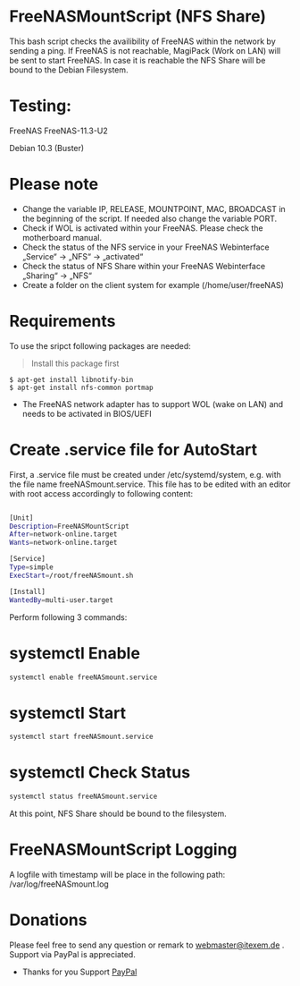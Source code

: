 # FreeNASMountScript (NFS Share)
This bash script checks the availibility of FreeNAS within the network by sending a ping. If
FreeNAS is not reachable, MagiPack (Work on LAN) will be sent to start FreeNAS. In case
it is reachable the NFS Share will be bound to the Debian Filesystem.

# Testing: 
FreeNAS FreeNAS-11.3-U2

Debian 10.3 (Buster) 

# Please note
- Change the variable IP, RELEASE, MOUNTPOINT, MAC, BROADCAST in the beginning of the script. If needed also change the variable PORT.
- Check if WOL is activated within your FreeNAS. Please check the motherboard
manual.
- Check the status of the NFS service in your FreeNAS Webinterface
„Service“ → „NFS“ → „activated“
- Check the status of NFS Share within your FreeNAS Webinterface
„Sharing“ → „NFS“
- Create a folder on the client system for example (/home/user/freeNAS)

# Requirements
To use the sripct following packages are needed:

> Install this package first

```shell
$ apt-get install libnotify-bin
$ apt-get install nfs-common portmap
```
- The FreeNAS network adapter has to support WOL (wake on LAN) and needs to be activated in BIOS/UEFI 

# Create .service file for AutoStart
First, a .service file must be created under /etc/systemd/system, e.g. with the file name freeNASmount.service. This file has to be edited with an editor with root access accordingly to  following content:

```bash

[Unit]
Description=FreeNASMountScript
After=network-online.target
Wants=network-online.target

[Service]
Type=simple
ExecStart=/root/freeNASmount.sh

[Install]
WantedBy=multi-user.target


```
Perform following 3 commands:
#  systemctl Enable
```bash
systemctl enable freeNASmount.service
```
#  systemctl Start
```bash
systemctl start freeNASmount.service
```
#  systemctl Check Status
```bash
systemctl status freeNASmount.service
```
At this point, NFS Share should be bound to the filesystem.

# FreeNASMountScript Logging
A logfile with timestamp will be place in the following path: /var/log/freeNASmount.log

#  Donations

Please feel free to send any question or remark to webmaster@itexem.de . 
Support via PayPal is appreciated.
   
- Thanks for you Support <a href="https://www.paypal.me/bashBACKUPPER" target="_top">PayPal</a>
